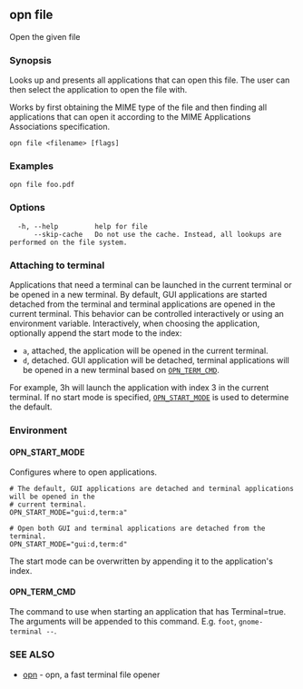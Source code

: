 ## opn file

Open the given file

### Synopsis

Looks up and presents all applications that can open this file.
The user can then select the application to open the file with.

Works by first obtaining the MIME type of the file and then finding all
applications that can open it according to the MIME Applications Associations
specification.

```
opn file <filename> [flags]
```

### Examples

```
opn file foo.pdf
```

### Options

```
  -h, --help         help for file
      --skip-cache   Do not use the cache. Instead, all lookups are performed on the file system.
```

### Attaching to terminal

Applications that need a terminal can be launched in the current terminal or be opened in a new
terminal. By default, GUI applications are started detached from the terminal and terminal
applications are opened in the current terminal.
This behavior can be controlled interactively or using an environment variable.
Interactively, when choosing the application, optionally append the start mode to the index:

- `a`, attached, the application will be opened in the current terminal.
- `d`, detached. GUI application will be detached, terminal applications will be opened in a new
  terminal based on [`OPN_TERM_CMD`](#opn_term_cmd).

For example, 3h will launch the application with index 3 in the current terminal.
If no start mode is specified, [`OPN_START_MODE`](#opn_start_mode) is used to determine the
default.

### Environment

#### OPN_START_MODE
Configures where to open applications.

```shell
# The default, GUI applications are detached and terminal applications will be opened in the
# current terminal.
OPN_START_MODE="gui:d,term:a"

# Open both GUI and terminal applications are detached from the terminal.
OPN_START_MODE="gui:d,term:d"
```

The start mode can be overwritten by appending it to the application's index.

#### OPN_TERM_CMD
The command to use when starting an application that has Terminal=true.
The arguments will be appended to this command.
E.g. `foot`, `gnome-terminal --`.

### SEE ALSO

* [opn](opn.md)	 - opn, a fast terminal file opener

